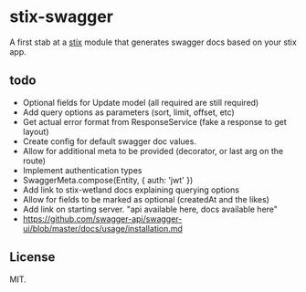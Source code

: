 # stix-swagger

A first stab at a [stix](https://github.com/SpoonX/stix) module that generates swagger docs based on your stix app.

## todo

- Optional fields for Update model (all required are still required)
- Add query options as parameters (sort, limit, offset, etc)
- Get actual error format from ResponseService (fake a response to get layout)
- Create config for default swagger doc values.
- Allow for additional meta to be provided (decorator, or last arg on the route)
- Implement authentication types
- SwaggerMeta.compose(Entity, { auth: 'jwt' })
- Add link to stix-wetland docs explaining querying options
- Allow for fields to be marked as optional (createdAt and the likes)
- Add link on starting server. "api available here, docs available here"
- https://github.com/swagger-api/swagger-ui/blob/master/docs/usage/installation.md

## License

MIT.
